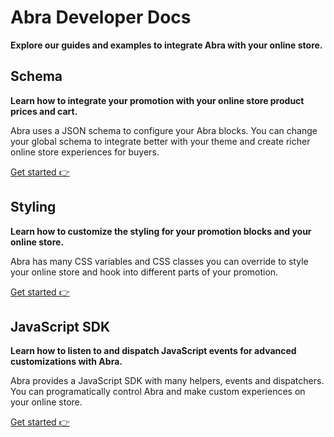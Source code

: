 # Abra Developer Docs

**Explore our guides and examples to integrate Abra with your online store.**

## Schema

**Learn how to integrate your promotion with your online store product prices and cart.**

Abra uses a JSON schema to configure your Abra blocks. You can change your global schema to integrate better with your theme and create richer online store experiences for buyers.

[Get started 👉](schema.md)

## Styling

**Learn how to customize the styling for your promotion blocks and your online store.**

Abra has many CSS variables and CSS classes you can override to style your online store and hook into different parts of your promotion.

[Get started 👉](css.md)

## JavaScript SDK

**Learn how to listen to and dispatch JavaScript events for advanced customizations with Abra.**

Abra provides a JavaScript SDK with many helpers, events and dispatchers. You can programatically control Abra and make custom experiences on your online store.

[Get started 👉](js.md)
